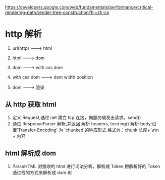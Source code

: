 https://developers.google.com/web/fundamentals/performance/critical-rendering-path/render-tree-construction?hl=zh-cn

# http 解析

1. url(http) ---> html

2. html ---> dom

3. dom ---> with css dom

4. with css dom ---> dom width position

5. dom ---> 渲染

## 从 http 获取 html

1. 定义 Request,通过 net 建立 tcp 连接，向服务端发出请求。send()
2. 通过 ResponseParser 解析,并返回
   解析 headers, tostring()
   解析 body:设置'Transfer-Encoding' 为 'chunked'的响应形式
   格式为：chunk 长度+ \r\n + 内容

## html 解析成 dom

1. ParseHTML
   对接收的 html 进行词法分析，解析成 Token
   把解析好的 Token 通过栈的方式来解析成 dom 树
